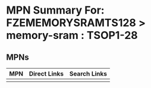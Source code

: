 



# MPN Summary For: FZEMEMORYSRAMTS128 > memory-sram : TSOP1-28

## MPNs
  

|MPN|Direct Links|Search Links|
| :--- | :--- | :--- |
||||
